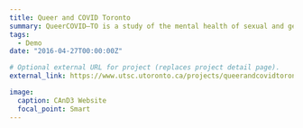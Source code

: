 ```yaml
---
title: Queer and COVID Toronto
summary: QueerCOVID–TO is a study of the mental health of sexual and gender minority people living in Toronto during the COVID-19 global pandemic.
tags:
  - Demo
date: "2016-04-27T00:00:00Z"

# Optional external URL for project (replaces project detail page).
external_link: https://www.utsc.utoronto.ca/projects/queerandcovidtoronto/

image:
  caption: CAnD3 Website
  focal_point: Smart
---
```

